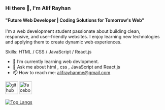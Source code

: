### Hi there 👋, I'm Alif Rayhan
#### "Future Web Developer | Coding Solutions for Tomorrow's Web"
I'm a web development student passionate about building clean, responsive, and user-friendly websites. I enjoy learning new technologies and applying them to create dynamic web experiences.

Skills: HTML / CSS / JavaScript / React.js

- 🌱 I’m currently learning web devlopment. 
- 💬 Ask me about html , css , JavaScript and React.js
- 📫 How to reach me: alifrayhanme@gmail.com 


[<img src='https://cdn.jsdelivr.net/npm/simple-icons@3.0.1/icons/github.svg' alt='github' height='40'>](https://github.com/alifrayhanme)  [<img src='https://cdn.jsdelivr.net/npm/simple-icons@3.0.1/icons/facebook.svg' alt='facebook' height='40'>](https://www.facebook.com/alifrayhanme)  

[![Top Langs](https://github-readme-stats.vercel.app/api/top-langs/?username=alifrayhanme)](https://github.com/anuraghazra/github-readme-stats)

